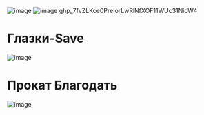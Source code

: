 ![image](https://user-images.githubusercontent.com/39220694/194047729-b2ec4830-3c98-4617-b4c1-d3c04663b385.png)
![image](https://user-images.githubusercontent.com/39220694/194047745-2813a7e9-5979-46d0-a9b6-dd1f16e8c66c.png)
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
# Глазки-Save
![image](https://user-images.githubusercontent.com/39220694/194815984-b9a51734-e877-4734-ae95-83e421ae8580.png)

# Прокат Благодать
![image](https://user-images.githubusercontent.com/39220694/197469983-ec2c7d9c-e5bd-4383-a4b7-221592494093.png)
